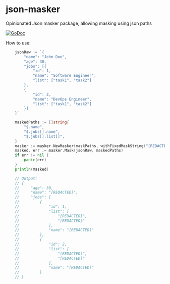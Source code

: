 # json-masker
Opinionated Json masker package, allowing masking using json paths

[![GoDoc](https://img.shields.io/badge/pkg.go.dev-doc-blue)](http://pkg.go.dev/github.com/AndrewHany/json-masker)

How to use:

```go
	jsonRaw := `{
		"name": "John Doe",
		"age": 30,
		"jobs": [{
			"id": 1,
			"name": "Software Engineer",
			"list": ["task1", "task2"]
		},
		{
			"id": 2,
			"name": "DevOps Engineer",
			"list": ["task1", "task2"]
		}]
	}`

	maskedPaths := []string{
		"$.name",
		"$.jobs[].name",
		"$.jobs[].list[]",
	}
	masker := masker.NewMasker(maskPaths, withFixedMaskString("[REDACTED]"), withDebugMode())
	masked, err := masker.Mask(jsonRaw, maskedPaths)
	if err != nil {
		panic(err)
	}
	println(masked)

    // Output:
    // {
    //     "age": 30,
    //     "name": "[REDACTED]",
    //     "jobs": [
    //         {
    //             "id": 1,
    //             "list": [
    //                 "[REDACTED]",
    //                 "[REDACTED]"
    //             ],
    //             "name": "[REDACTED]"
    //         },
    //         {
    //             "id": 2,
    //             "list": [
    //                 "[REDACTED]",
    //                 "[REDACTED]"
    //             ],
    //             "name": "[REDACTED]"
    //         }
    // }
```
